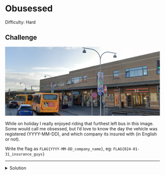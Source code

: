 # Obusessed

Difficulty: Hard

## Challenge

![street image](buses.png)

While on holiday I really enjoyed riding that furthest left bus in this image. Some would call me obsessed, but I’d love to know the day the vehicle was registered (YYYY-MM-DD), and which company its insured with (in English or not). 

Write the flag as `FLAG{YYYY-MM-DD_company_name}`, eg: `FLAG{024-01-31_insurance_guys}`

---

<details>
<summary>Solution</summary>

The bottom political poster is of Rasmus Hylleberg, a political candidate for the Roskilde constituency. 

We can see a 7/11 in the image, of which there are very few in Roskilde (in fact googling Roskilde 7/11 should show this exact one first).

From there we can go into google maps, head to this location and see the buses. 

Moving closer, we can see the first has the word `ditobus` and the number `4646` on it. Googling `ditobus 4646` will return data on that specific bus, such as chassis, registration date, and registration number (`UY89703`)

From there, you can look up a vehicle’s registration number on websites like https://motorregister.skat.dk/ or https://www.altombilen.dk/koeretoej/UY89703/7547486 which have sections for insurance information.

Flags: 
- `2007-02-12_GJENSIDIGE_FORSIKRING`
- `2007-02-12_Mutual_Insurance`
</details>

